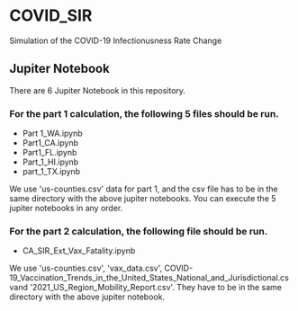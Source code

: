 # COVID_SIR
Simulation of the COVID-19 Infectionusness Rate Change

## Jupiter Notebook
There are 6 Jupiter Notebook in this repository. 
### For the part 1 calculation, the following 5 files should be run.

- Part 1_WA.ipynb
- Part1_CA.ipynb
- Part1_FL.ipynb
- Part_1_HI.ipynb
- part_1_TX.ipynb

We use 'us-counties.csv' data for part 1, and the csv file has to be in the same directory with the above jupiter notebooks. You can execute the 5 jupiter notebooks in any order.


### For the part 2 calculation, the following file should be run.
- CA_SIR_Ext_Vax_Fatality.ipynb

We use 'us-counties.csv', 'vax_data.csv', COVID-19_Vaccination_Trends_in_the_United_States_National_and_Jurisdictional.csvand '2021_US_Region_Mobility_Report.csv'. They have to be in the same directory with the above jupiter notebook.
